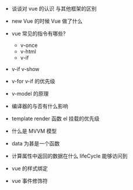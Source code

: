 - 谈谈对 vue 的认识 与其他框架的区别
- new Vue 的时候 Vue 做了什么
- vue 常见的指令有哪些?

  - v-once
  - v-html
  - v-if

- v-if v-show
- v-for v-if 的优先级
- v-model 的原理
- 编译器的与否有什么影响
- template render 函数 el 挂载的优先级
- 什么是 MVVM 模型
- data 为甚是一个函数
- 计算属性中返回的数据在什么 lifeCycle 能够访问到
- vue 的样式绑定
- vue 事件修饰符
